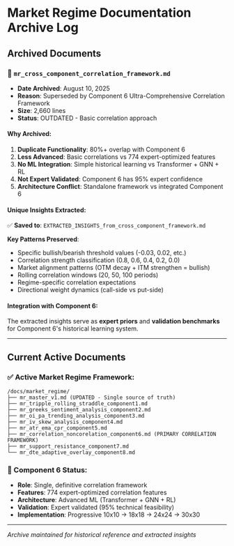 # Market Regime Documentation Archive Log

## Archived Documents

### 📁 `mr_cross_component_correlation_framework.md`
- **Date Archived**: August 10, 2025
- **Reason**: Superseded by Component 6 Ultra-Comprehensive Correlation Framework
- **Size**: 2,660 lines
- **Status**: OUTDATED - Basic correlation approach

#### Why Archived:
1. **Duplicate Functionality**: 80%+ overlap with Component 6
2. **Less Advanced**: Basic correlations vs 774 expert-optimized features
3. **No ML Integration**: Simple historical learning vs Transformer + GNN + RL
4. **Not Expert Validated**: Component 6 has 95% expert confidence
5. **Architecture Conflict**: Standalone framework vs integrated Component 6

#### Unique Insights Extracted:
✅ **Saved to**: `EXTRACTED_INSIGHTS_from_cross_component_framework.md`

**Key Patterns Preserved**:
- Specific bullish/bearish threshold values (-0.03, 0.02, etc.)
- Correlation strength classification (0.8, 0.6, 0.4, 0.2, 0.0)
- Market alignment patterns (OTM decay + ITM strengthen = bullish)
- Rolling correlation windows (20, 50, 100 periods)
- Regime-specific correlation expectations
- Directional weight dynamics (call-side vs put-side)

#### Integration with Component 6:
The extracted insights serve as **expert priors** and **validation benchmarks** for Component 6's historical learning system.

---

## Current Active Documents

### ✅ Active Market Regime Framework:
```
/docs/market_regime/
├── mr_master_v1.md (UPDATED - Single source of truth)
├── mr_tripple_rolling_straddle_component1.md
├── mr_greeks_sentiment_analysis_component2.md  
├── mr_oi_pa_trending_analysis_component3.md
├── mr_iv_skew_analysis_component4.md
├── mr_atr_ema_cpr_component5.md
├── mr_correlation_noncorelation_component6.md (PRIMARY CORRELATION FRAMEWORK)
├── mr_support_resistance_component7.md
└── mr_dte_adaptive_overlay_component8.md
```

### 🎯 Component 6 Status:
- **Role**: Single, definitive correlation framework
- **Features**: 774 expert-optimized correlation features
- **Architecture**: Advanced ML (Transformer + GNN + RL)
- **Validation**: Expert validated (95% technical feasibility)
- **Implementation**: Progressive 10x10 → 18x18 → 24x24 → 30x30

---

*Archive maintained for historical reference and extracted insights*